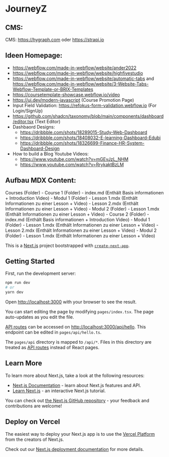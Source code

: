 # JourneyZ

## CMS:

CMS: https://hygraph.com oder https://strapi.io

## Ideen Homepage: 

- https://webflow.com/made-in-webflow/website/ander2022
- https://webflow.com/made-in-webflow/website/highfivestudio
- https://webflow.com/made-in-webflow/website/automatic-tabs and https://webflow.com/made-in-webflow/website/3-Website-Tabs-Webflow-Template-or-BRIX-Templates
- https://coursetemplate-showcase.webflow.io/video
- https://ui.dev/modern-javascript (Course Promotion Page)
- Input Field Validation: https://refokus-form-validation.webflow.io (For Login/SignUp)
- https://github.com/shadcn/taxonomy/blob/main/components/dashboard/editor.tsx (Text Editor)
- Dashbaord Designs:
    - https://dribbble.com/shots/18289015-Study-Web-Dashboard
    - https://dribbble.com/shots/18408032-E-learning-Dashboard-Edubi
    - https://dribbble.com/shots/18326699-Finance-HR-System-Dashboard-Design
- How to build a Blog Youtube Videos:
    - https://www.youtube.com/watch?v=mGEvJzL_NHM
    - https://www.youtube.com/watch?v=RrykaktBzLM

## Aufbau MDX Content: 

Courses (Folder)
	- Course 1 (Folder)
		- index.md (Enthält Basis informationen + Introduction Video)
		- Modul 1 (Folder)
			- Lesson 1.mdx (Enthält Informationen zu einer Lesson + Video)
			- Lesson 2.mdx (Enthält Informationen zu einer Lesson + Video)
		- Modul 2 (Folder)
			- Lesson 1.mdx (Enthält Informationen zu einer Lesson + Video)
	- Course 2 (Folder)
		- index.md (Enthält Basis informationen + Introduction Video)
		- Modul 1 (Folder)
			- Lesson 1.mdx (Enthält Informationen zu einer Lesson + Video)
			- Lesson 2.mdx (Enthält Informationen zu einer Lesson + Video)
		- Modul 2 (Folder)
			- Lesson 1.mdx (Enthält Informationen zu einer Lesson + Video)


This is a [Next.js](https://nextjs.org/) project bootstrapped with [`create-next-app`](https://github.com/vercel/next.js/tree/canary/packages/create-next-app).

## Getting Started

First, run the development server:

```bash
npm run dev
# or
yarn dev
```

Open [http://localhost:3000](http://localhost:3000) with your browser to see the result.

You can start editing the page by modifying `pages/index.tsx`. The page auto-updates as you edit the file.

[API routes](https://nextjs.org/docs/api-routes/introduction) can be accessed on [http://localhost:3000/api/hello](http://localhost:3000/api/hello). This endpoint can be edited in `pages/api/hello.ts`.

The `pages/api` directory is mapped to `/api/*`. Files in this directory are treated as [API routes](https://nextjs.org/docs/api-routes/introduction) instead of React pages.

## Learn More

To learn more about Next.js, take a look at the following resources:

- [Next.js Documentation](https://nextjs.org/docs) - learn about Next.js features and API.
- [Learn Next.js](https://nextjs.org/learn) - an interactive Next.js tutorial.

You can check out [the Next.js GitHub repository](https://github.com/vercel/next.js/) - your feedback and contributions are welcome!

## Deploy on Vercel

The easiest way to deploy your Next.js app is to use the [Vercel Platform](https://vercel.com/new?utm_medium=default-template&filter=next.js&utm_source=create-next-app&utm_campaign=create-next-app-readme) from the creators of Next.js.

Check out our [Next.js deployment documentation](https://nextjs.org/docs/deployment) for more details.
